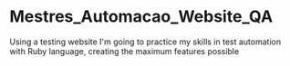 # Mestres_Automacao_Website_QA
Using a testing website I'm going to practice my skills in test automation with Ruby language, creating the maximum features possible

